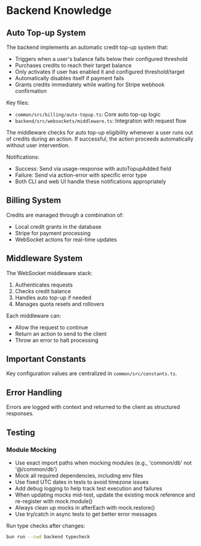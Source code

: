 # Backend Knowledge

## Auto Top-up System

The backend implements an automatic credit top-up system that:
- Triggers when a user's balance falls below their configured threshold
- Purchases credits to reach their target balance
- Only activates if user has enabled it and configured threshold/target
- Automatically disables itself if payment fails
- Grants credits immediately while waiting for Stripe webhook confirmation

Key files:
- `common/src/billing/auto-topup.ts`: Core auto top-up logic
- `backend/src/websockets/middleware.ts`: Integration with request flow

The middleware checks for auto top-up eligibility whenever a user runs out of credits during an action. If successful, the action proceeds automatically without user intervention.

Notifications:
- Success: Send via usage-response with autoTopupAdded field
- Failure: Send via action-error with specific error type
- Both CLI and web UI handle these notifications appropriately

## Billing System

Credits are managed through a combination of:
- Local credit grants in the database
- Stripe for payment processing
- WebSocket actions for real-time updates

## Middleware System

The WebSocket middleware stack:
1. Authenticates requests
2. Checks credit balance
3. Handles auto top-up if needed
4. Manages quota resets and rollovers

Each middleware can:
- Allow the request to continue
- Return an action to send to the client
- Throw an error to halt processing

## Important Constants

Key configuration values are centralized in `common/src/constants.ts`.

## Error Handling

Errors are logged with context and returned to the client as structured responses.

## Testing

### Module Mocking
- Use exact import paths when mocking modules (e.g., 'common/db' not '@/common/db')
- Mock all required dependencies, including env files
- Use fixed UTC dates in tests to avoid timezone issues
- Add debug logging to help track test execution and failures
- When updating mocks mid-test, update the existing mock reference and re-register with mock.module()
- Always clean up mocks in afterEach with mock.restore()
- Use try/catch in async tests to get better error messages

Run type checks after changes:
```bash
bun run --cwd backend typecheck
```
